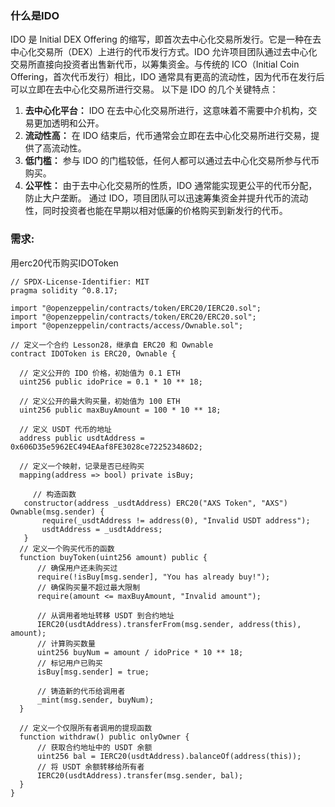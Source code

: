 ### 什么是IDO
IDO 是 Initial DEX Offering 的缩写，即首次去中心化交易所发行。它是一种在去中心化交易所（DEX）上进行的代币发行方式。IDO 允许项目团队通过去中心化交易所直接向投资者出售新代币，以筹集资金。与传统的 ICO（Initial Coin Offering，首次代币发行）相比，IDO 通常具有更高的流动性，因为代币在发行后可以立即在去中心化交易所进行交易。
以下是 IDO 的几个关键特点：
1. **去中心化平台：** IDO 在去中心化交易所进行，这意味着不需要中介机构，交易更加透明和公开。
2. **流动性高：** 在 IDO 结束后，代币通常会立即在去中心化交易所进行交易，提供了高流动性。
3. **低门槛：** 参与 IDO 的门槛较低，任何人都可以通过去中心化交易所参与代币购买。
4. **公平性：** 由于去中心化交易所的性质，IDO 通常能实现更公平的代币分配，防止大户垄断。
通过 IDO，项目团队可以迅速筹集资金并提升代币的流动性，同时投资者也能在早期以相对低廉的价格购买到新发行的代币。
### 需求: 
 用erc20代币购买IDOToken
 ```
// SPDX-License-Identifier: MIT
pragma solidity ^0.8.17;

import "@openzeppelin/contracts/token/ERC20/IERC20.sol";
import "@openzeppelin/contracts/token/ERC20/ERC20.sol";
import "@openzeppelin/contracts/access/Ownable.sol";

// 定义一个合约 Lesson28，继承自 ERC20 和 Ownable
contract IDOToken is ERC20, Ownable {

   // 定义公开的 IDO 价格，初始值为 0.1 ETH
   uint256 public idoPrice = 0.1 * 10 ** 18;

   // 定义公开的最大购买量，初始值为 100 ETH
   uint256 public maxBuyAmount = 100 * 10 ** 18;

   // 定义 USDT 代币的地址
   address public usdtAddress = 0x606D35e5962EC494EAaf8FE3028ce722523486D2;

   // 定义一个映射，记录是否已经购买
   mapping(address => bool) private isBuy;

      // 构造函数
    constructor(address _usdtAddress) ERC20("AXS Token", "AXS") Ownable(msg.sender) {
        require(_usdtAddress != address(0), "Invalid USDT address");
        usdtAddress = _usdtAddress;
    }
   // 定义一个购买代币的函数
   function buyToken(uint256 amount) public {
       // 确保用户还未购买过
       require(!isBuy[msg.sender], "You has already buy!");
       // 确保购买量不超过最大限制
       require(amount <= maxBuyAmount, "Invalid amount");

       // 从调用者地址转移 USDT 到合约地址
       IERC20(usdtAddress).transferFrom(msg.sender, address(this), amount);
       // 计算购买数量
       uint256 buyNum = amount / idoPrice * 10 ** 18;
       // 标记用户已购买
       isBuy[msg.sender] = true;

       // 铸造新的代币给调用者
       _mint(msg.sender, buyNum);
   }

   // 定义一个仅限所有者调用的提现函数
   function withdraw() public onlyOwner {
       // 获取合约地址中的 USDT 余额
       uint256 bal = IERC20(usdtAddress).balanceOf(address(this));
       // 将 USDT 余额转移给所有者
       IERC20(usdtAddress).transfer(msg.sender, bal);
   }
}

```